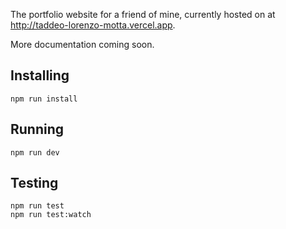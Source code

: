 The portfolio website for a friend of mine, currently hosted on at http://taddeo-lorenzo-motta.vercel.app.

More documentation coming soon.

## Installing

```
npm run install
```

## Running

```
npm run dev
```

## Testing

```
npm run test
npm run test:watch
```

